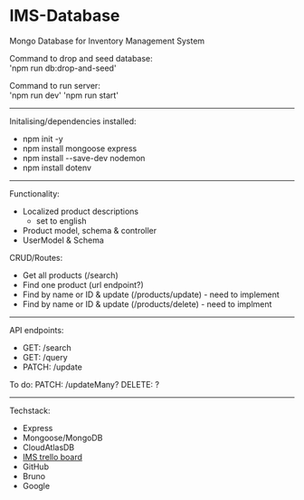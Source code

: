 # IMS-Database
Mongo Database for Inventory Management System

Command to drop and seed database:\
'npm run db:drop-and-seed'

Command to run server:\
'npm run dev'
'npm run start'

---
Initalising/dependencies installed:
- npm init -y
- npm install mongoose express
- npm install --save-dev nodemon
- npm install dotenv

----
Functionality:
- Localized product descriptions
    - set to english
- Product model, schema & controller
- UserModel & Schema

CRUD/Routes:
- Get all products (/search)
- Find one product (url endpoint?)
- Find by name or ID & update (/products/update) - need to implement
- Find by name or ID & update (/products/delete) - need to implment

---
API endpoints:
- GET: /search
- GET: /query
- PATCH: /update

To do:
PATCH: /updateMany?
DELETE: ?


---
Techstack:
- Express
- Mongoose/MongoDB
- CloudAtlasDB
- [IMS trello board](https://trello.com/b/RkNm85hb)
- GitHub
- Bruno
- Google
